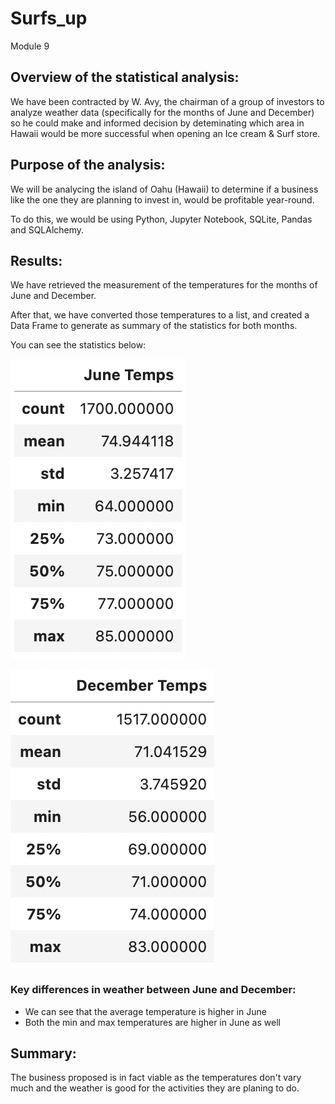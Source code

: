 # Surfs_up
Module 9


## Overview of the statistical analysis:
We have been contracted by W. Avy, the chairman of a group of investors to analyze weather data (specifically for the months of June and December) so he could make and informed decision by deteminating which area in Hawaii would be more successful when opening an Ice cream & Surf store.

## Purpose of the analysis:
We will be analycing the island of Oahu (Hawaii) to determine if a business like the one they are planning to invest in, would be profitable year-round.

To do this, we would be using Python, Jupyter Notebook, SQLite, Pandas and SQLAlchemy.
 
## Results:
We have retrieved the measurement of the temperatures for the months of June and December.

After that, we have converted those temperatures to a list, and created a Data Frame to generate as summary of the statistics for both months.

You can see the statistics below:

![Alt text](https://github.com/sofiwolfes/Surfs_up/blob/main/Challenge/Summary%20Statistics%20June.png)

![Alt text](https://github.com/sofiwolfes/Surfs_up/blob/main/Challenge/Summary%20Statistics%20December.png)

### Key differences in weather between June and December:

* We can see that the average temperature is higher in June
* Both the min and max temperatures are higher in June as well


## Summary:
The business proposed is in fact viable as the temperatures don't vary much and the weather is good for the activities they are planing to do.
